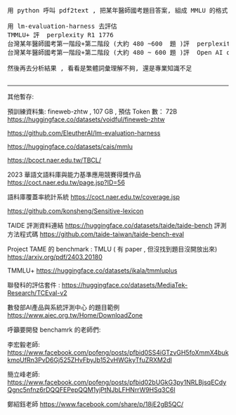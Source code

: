 <pre>
用 python 呼叫 pdf2text , 把某年醫師國考題目答案, 組成 MMLU 的格式 

用 lm-evaluation-harness 去評估
TMMLU+ 評  perplexity R1 1776
台灣某年醫師國考第一階段+第二階段 (大約 480 ~600  題 )評  perplexity R1 1776
台灣某年醫師國考第一階段+第二階段 (大約 480 ~ 600 題 )評  Open AI o1

然後再去分析結果 , 看看是繁體詞彙理解不夠, 還是專業知識不足

</pre>
---

其他暫存:

預訓練資料集: fineweb-zhtw , 107 GB , 預估 Token 數： 72B
https://huggingface.co/datasets/voidful/fineweb-zhtw


https://github.com/EleutherAI/lm-evaluation-harness

https://huggingface.co/datasets/cais/mmlu

https://bcoct.naer.edu.tw/TBCL/

2023 華語文語料庫與能力基準應用競賽得獎作品 https://coct.naer.edu.tw/page.jsp?ID=56

語料庫覆蓋率統計系統 https://coct.naer.edu.tw/coverage.jsp

https://github.com/konsheng/Sensitive-lexicon

TAIDE
評測資料連結 https://huggingface.co/datasets/taide/taide-bench
評測方法程式碼 https://github.com/taide-taiwan/taide-bench-eval

Project TAME 的 benchmark : TMLU ( 有 paper , 但沒找到題目沒開放出來)
https://arxiv.org/pdf/2403.20180

TMMLU+ 
https://huggingface.co/datasets/ikala/tmmluplus

聯發科的評估套件 : 
https://huggingface.co/datasets/MediaTek-Research/TCEval-v2

數發部AI產品與系統評測中心 的題目範例
https://www.aiec.org.tw/Home/DownloadZone

呼籲要開發 benchamrk 的老師們:

李宏毅老師:
https://www.facebook.com/pofeng/posts/pfbid0SS4iGTzvGH5foXmmX4bukkmoUfRn3PvD6Gj525ZHvFbyJb152vHWGkyTfuZRXM2dl

簡立峰老師:
https://www.facebook.com/pofeng/posts/pfbid02bUGkG3py1NRLBjsqECdyQgnc5nfnz6rDQQFEPepQQM1yjPtNJbLFHNrrW9HSq3C6l

鄭紹鈺老師
https://www.facebook.com/share/p/18jE2gB5QC/
